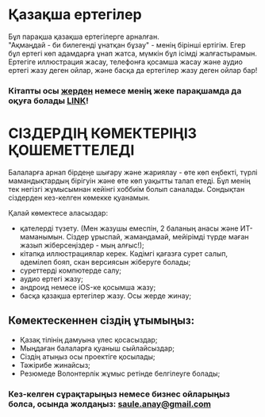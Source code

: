 # Қазақша ертегілер
Бұл парақша қазақша ертегілерге арналған.      
"Ақмаңдай - би билегенді ұнатқан бұзау" - менің бірінші ертігім. 
Егер бұл ертегі көп адамдарға ұнап жатса, мүмкін бұл ісімді жалғастырамын. Ертегіге иллюстрация жасау, телефонға қосамша жасау және аудио ертегі жазу деген ойлар, және басқа да ертегілер жазу деген ойлар бар! 

### Кітапты осы [жерден](ertegi/Aqmanday.md) немесе менің жеке парақшамда да оқуға болады [LINK](http://www.aygolek.kz)!
     
          
          


# СІЗДЕРДІҢ КӨМЕКТЕРІҢІЗ ҚОШЕМЕТТЕЛЕДІ
     
Балаларға арнап бірдеңе шығару және жариялау - өте көп еңбекті, түрлі мамандықтардың бірігуін және өте көп уақытты талап етеді. Бұл менің тек негізгі жұмысымнан кейінгі хоббиім болып саналады. Сондықтан сіздерден кез-келген көмекке қуанамын.

Қалай көмектесе аласыздар:
- қателерді түзету. (Мен жазушы емеспін, 2 баланың анасы және ИТ-маманымын. Сіздер ұрыспай, жамандамай, мейірімді түрде маған жазып жіберсеңіздер - мың алғыс!);
- кітапқа иллюстрациялар керек. Кәдімгі қағазға сурет салып, әдемілеп бояп, скан версиясын жіберуге болады;
- суреттерді компютерде салу;
- аудио ертегі жазу;
- андроид немесе iOS-ке қосымша жазу;
- басқа қазақша ертегілер жазу. Осы жерде жинау;

## Көмектескеннен сіздің ұтымыңыз:
- Қазақ тілінің дамуына үлес қосасыздар;
- Мыңдаған балаларға қуаныш сыйлайсыздар;
- Сіздің атыңыз осы проектіге қосылады;
- Тәжірибе жинайсыз;
- Резюмеде Волонтерлік жұмыс ретінде белгілеуге болады;

### Кез-келген сұрақтарыңыз немесе бизнес ойларыңыз болса, осында жолдаңыз: saule.anay@gmail.com








